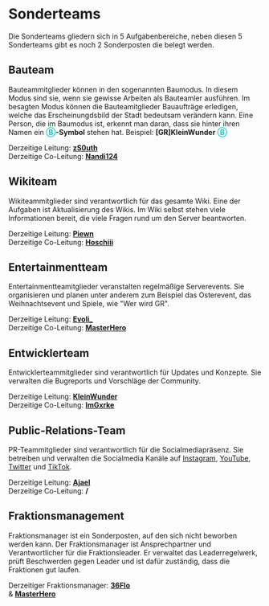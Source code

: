 # Sonderteams

Die Sonderteams gliedern sich in 5 Aufgabenbereiche, neben diesen 5 Sonderteams gibt es noch 2 Sonderposten die belegt werden.

## Bauteam

Bauteammitglieder können in den sogenannten Baumodus. In diesem Modus sind sie, wenn sie gewisse Arbeiten als Bauteamler ausführen. Im besagten Modus können die Bauteamitglieder Bauaufträge erledigen, welche das Erscheinungdsbild der Stadt bedeutsam verändern kann. Eine Person, die im Baumodus ist, erkennt man daran, dass sie hinter ihren Namen ein <a style="font-weight: bold; color: darkturquoise;">Ⓑ</a>**-Symbol** stehen hat. Beispiel: **[GR]KleinWunder** <a style="font-weight: bold; color: darkturquoise;">Ⓑ</a>

Derzeitige Leitung: **[zS0uth](https://germanrp.eu/index.php?user/903-gr-zs0uth/)**<br>
Derzeitige Co-Leitung: **[Nandi124](https://germanrp.eu/index.php?user/431-nandi124/)**


## Wikiteam

Wikiteammitglieder sind verantwortlich für das gesamte Wiki. Eine der Aufgaben ist Aktualisierung des Wikis. Im Wiki selbst stehen viele Informationen bereit, die viele Fragen rund um den Server beantworten.

Derzeitige Leitung: **[Piewn](https://germanrp.eu/index.php?user/120-piewn/)**<br>
Derzeitige Co-Leitung: **[Hoschiii](https://germanrp.eu/index.php?user/56-hoschiii/)**


## Entertainmentteam

Entertainmentteamitglieder veranstalten regelmäßige Serverevents. Sie organisieren und planen unter anderem zum Beispiel das Osterevent, das Weihnachtsevent und Spiele, wie "Wer wird GR".

Derzeitige Leitung: **[Evoli_](https://germanrp.eu/index.php?user/37-gr-evoli/)**<br>
Derzeitige Co-Leitung: **[MasterHero](https://germanrp.eu/index.php?user/42-gr-masterhero/)**


## Entwicklerteam

Entwicklerteammitglieder sind verantwortlich für Updates und Konzepte. Sie verwalten die Bugreports und Vorschläge der Community.

Derzeitige Leitung: **[KleinWunder](https://germanrp.eu/index.php?user/2-gr-kleinwunder/)**<br>
Derzeitige Co-Leitung: **[ImGxrke](https://germanrp.eu/index.php?user/901-gr-imgxrke/)**


## Public-Relations-Team

PR-Teammitglieder sind verantwortlich für die Socialmediapräsenz. Sie betreiben und verwalten die Socialmedia Kanäle auf [Instagram](https://www.instagram.com/germanrp.pr/), [YouTube](https://www.youtube.com/@germanrpreallifeeconomyrol4257), [Twitter](https://twitter.com/GermanRP3) und [TikTok](https://www.tiktok.com/@germanrp.pr?is_from_webapp=1&sender_device=pc).

Derzeitige Leitung: **[Ajael](https://germanrp.eu/index.php?user/3-gr-ajael/)**<br>
Derzeitige Co-Leitung: **/**

## Fraktionsmanagement

Fraktionsmanager ist ein Sonderposten, auf den sich nicht beworben werden kann. Der Fraktionsmanager ist Ansprechpartner und Verantwortlicher für die Fraktionsleader. Er verwaltet das Leaderregelwerk, prüft Beschwerden gegen Leader und ist dafür zuständig, dass die Fraktionen gut laufen.

Derzeitiger Fraktionsmanager: **[36Flo](https://germanrp.eu/index.php?user/167-gr-36flo/)**<br> & **[MasterHero](https://germanrp.eu/index.php?user/42-gr-masterhero/)**<br>

